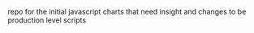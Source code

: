 repo for the initial javascript charts that need insight and changes to be production level scripts
